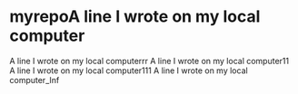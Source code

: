 # myrepoA line I wrote on my local computer
A line I wrote on my local computerrr
A line I wrote on my local computer11
A line I wrote on my local computer111
A line I wrote on my local computer_Inf
